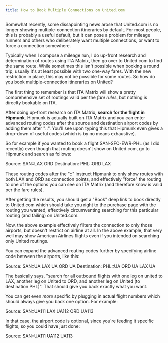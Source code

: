 ```yaml
---
title: How to Book Multiple Connections on United.com
---
```


Somewhat recently, some dissapointing news arose that United.com is no longer showing multiple-connection itineraries by default. 
For most people, this is probably a useful default, but it can pose a problem for mileage runners and others who deliberately want multiple connections, 
or want to force a connection somewhere.

Typically when I compose a mileage run, I do up-front research and determination of routes using ITA Matrix, then go over to United.com to find the same route. 
While sometimes this isn't possible when booking a round trip, usually it's at least possible with two one-way fares. 
With the new restriction in place, this may not be possible for some routes. So how do you book multiple-connection itineraries on United?

The first thing to remember is that ITA Matrix will show a pretty comprehensive
set of routings valid per the *fare rules*, but nothing is direclty bookable on
ITA.

After doing up-front research on ITA Matrix, **search for the flight in Hipmunk**.
Hipmunk is actually built on ITA Matrix and you can enter advanced routing codes after the source and destination airport codes by adding them after "::". 
You'll see upon typing this that Hipmunk even gives a drop-down of useful codes (which is by no means exhaustive).

So for example if you wanted to book a flight SAN-SFO-EWR-PHL (as I did recently) even though that routing doesn't show on United.com, go to Hipmunk and search as follows:

  Source: SAN::LAX ORD
  Destination: PHL::ORD LAX

These routing codes after the "::" instruct Hipmunk to only show routes with both LAX and ORD as connection points, 
and effectively "force" the routing to one of the options you can see on ITA Matrix (and therefore know is valid per the fare rules).

After getting the results, you should get a "Book" deep link to book directly to United.com which should take you right to the purchase page with the routing you wanted,
effectively circumventing searching for this particular routing (and failing) on United.com.

Now, the above example effectively filters the connection to only those
airports, but doesn't restrict on airline at all. In the above example, that
very well may show American Airlines flights even if you intended on searching
only United routings. 

You can expand the advanced routing codes further by specifying airline code
between the airports, like this:

  Source: SAN::UA LAX UA ORD UA
  Destination: PHL::UA ORD UA LAX UA

The basically says, "search for all outbound flights with one leg on united to
LAX, another leg on United to ORD, and another leg on United (to destination
PHL)". That should give you back exactly what you want.

You can get even *more* specific by plugging in actual flight numbers which
should always give you back one option. For example:

  Source: SAN::UA111 LAX UA112 ORD UA113

In that case, the airport code is optional, since you're feeding it specific
flights, so you could have just done:

  Source: SAN::UA111 UA112 UA113

